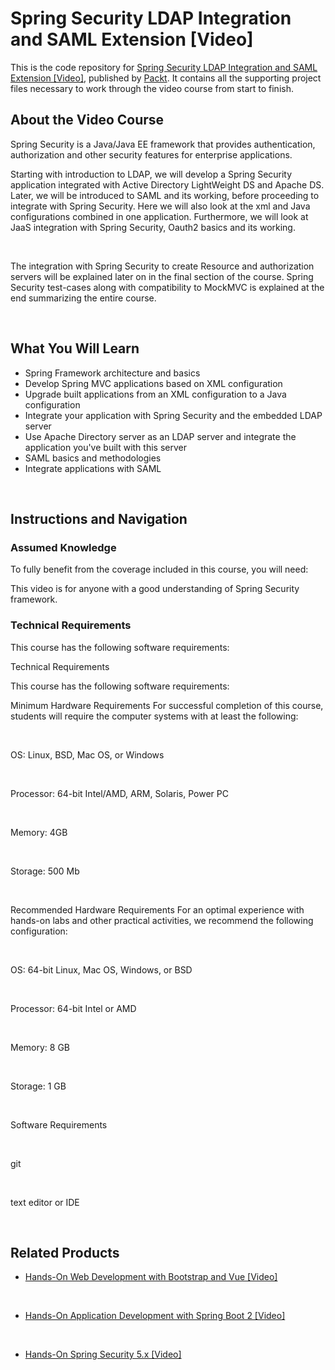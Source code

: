 # Spring Security LDAP Integration and SAML Extension [Video]

This is the code repository for [Spring Security LDAP Integration and SAML Extension [Video]](https://www.packtpub.com/application-development/spring-security-ldap-integration-and-saml-extension-video?utm_source=github&utm_medium=repository&utm_campaign=9781787285538), published by [Packt](https://www.packtpub.com/?utm_source=github). It contains all the supporting project files necessary to work through the video course from start to finish.

## About the Video Course

Spring Security is a Java/Java EE framework that provides authentication, authorization and other security features for enterprise applications.

Starting with introduction to LDAP, we will develop a Spring Security application integrated with Active Directory LightWeight DS and Apache DS. Later, we will be introduced to SAML and its working, before proceeding to integrate with Spring Security. Here we will also look at the xml and Java configurations combined in one application. Furthermore, we will look at JaaS integration with Spring Security, Oauth2 basics and its working. 


 


The integration with Spring Security to create Resource and authorization servers will be explained later on in the final section of the course. Spring Security test-cases along with compatibility to MockMVC is explained at the end summarizing the entire course.


 


<H2>What You Will Learn</H2>

<DIV class=book-info-will-learn-text>

<UL>

<LI>Spring Framework architecture and basics 

<LI>Develop Spring MVC applications based on XML configuration 

<LI>Upgrade built applications from an XML configuration to a Java configuration 

<LI>Integrate your application with Spring Security and the embedded LDAP server 

<LI>Use Apache Directory server as an LDAP server and integrate the application you've built with this server 

<LI>SAML basics and methodologies 

<LI>Integrate applications with SAML </LI></UL></DIV>


 


## Instructions and Navigation

### Assumed Knowledge

To fully benefit from the coverage included in this course, you will need:<br/>

This video is for anyone with a good understanding of Spring Security framework.

### Technical Requirements

This course has the following software requirements:<br/>

Technical Requirements

This course has the following software requirements:

Minimum Hardware Requirements For successful completion of this course, students will require the computer systems with at least the following:


 


OS: Linux, BSD, Mac OS, or Windows


 


Processor: 64-bit Intel/AMD, ARM, Solaris, Power PC


 


Memory: 4GB


 


Storage: 500 Mb


 


Recommended Hardware Requirements For an optimal experience with hands-on labs and other practical activities, we recommend the following configuration:


 


OS: 64-bit Linux, Mac OS, Windows, or BSD


 


Processor: 64-bit Intel or AMD


 


Memory: 8 GB


 


Storage: 1 GB


 


Software Requirements


 


git


 


text editor or IDE


 


## Related Products

* [Hands-On Web Development with Bootstrap and Vue [Video]](https://www.packtpub.com/web-development/hands-web-development-bootstrap-and-vue-video?utm_source=github&utm_medium=repository&utm_campaign=9781789950779)


 


* [Hands-On Application Development with Spring Boot 2 [Video]](https://www.packtpub.com/application-development/hands-application-development-spring-boot-2-video?utm_source=github&utm_medium=repository&utm_campaign=9781789137712)


 


* [Hands-On Spring Security 5.x [Video]](https://www.packtpub.com/application-development/hands-spring-security-5x-video?utm_source=github&utm_medium=repository&utm_campaign=9781789802931)


 
